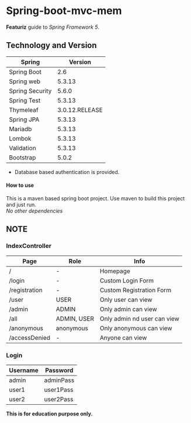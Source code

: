# Spring-boot-mvc-mem

__Featuriz__ guide to *Spring Framework 5*.

## Technology and Version

| __Spring__ | __Version__ |
| --- | --- |
| Spring Boot | 2.6 |
| Spring web | 5.3.13 |
| Spring Security | 5.6.0 |
| Spring Test | 5.3.13 |
| Thymeleaf | 3.0.12.RELEASE |
| Spring JPA | 5.3.13 |
| Mariadb | 5.3.13 |
| Lombok | 5.3.13 |
| Validation | 5.3.13 |
| Bootstrap | 5.0.2 |

- Database based authentication is provided.

#### How to use
This is a maven based spring boot project. Use maven to build this project and just run.  
_No other dependencies_

## NOTE

### IndexController
| __Page__ | __Role__ | __Info__ |
| --- | --- | --- |
| / | - | Homepage |
| /login | - | Custom Login Form |
| /registration | - | Custom Registration Form |
| /user | USER | Only user can view |
| /admin | ADMIN | Only admin can view |
| /all | ADMIN, USER | Only admin nd user can view |
| /anonymous | anonymous | Only anonymous can view |
| /accessDenied | - | Anyone can view |


### Login

| __Username__ | __Password__ |
| --- | --- |
| admin | adminPass |
| user1 | user1Pass |
| user2 | user2Pass |

__This is for education purpose only.__